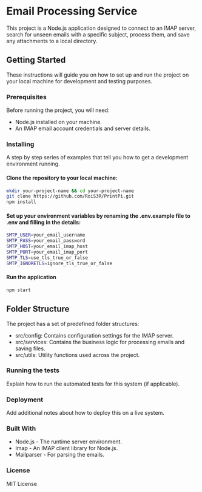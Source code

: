 # Email Processing Service

This project is a Node.js application designed to connect to an IMAP server, search for unseen emails with a specific subject, process them, and save any attachments to a local directory.

## Getting Started

These instructions will guide you on how to set up and run the project on your local machine for development and testing purposes.

### Prerequisites

Before running the project, you will need:

- Node.js installed on your machine.
- An IMAP email account credentials and server details.

### Installing

A step by step series of examples that tell you how to get a development environment running.

#### Clone the repository to your local machine:

```bash
mkdir your-project-name && cd your-project-name
git clone https://github.com/RoiS3R/PrintPi.git
npm install
```

#### Set up your environment variables by renaming the .env.example file to .env and filling in the details:

```bash
SMTP_USER=your_email_username
SMTP_PASS=your_email_password
SMTP_HOST=your_email_imap_host
SMTP_PORT=your_email_imap_port
SMTP_TLS=use_tls_true_or_false
SMTP_IGNORETLS=ignore_tls_true_or_false
```

#### Run the application

```bash
npm start
```

## Folder Structure

The project has a set of predefined folder structures:

- src/config: Contains configuration settings for the IMAP server.
- src/services: Contains the business logic for processing emails and saving files.
- src/utils: Utility functions used across the project.

### Running the tests

Explain how to run the automated tests for this system (if applicable).

### Deployment

Add additional notes about how to deploy this on a live system.

### Built With

* Node.js - The runtime server environment.
* Imap - An IMAP client library for Node.js.
* Mailparser - For parsing the emails.

### License
MIT License
